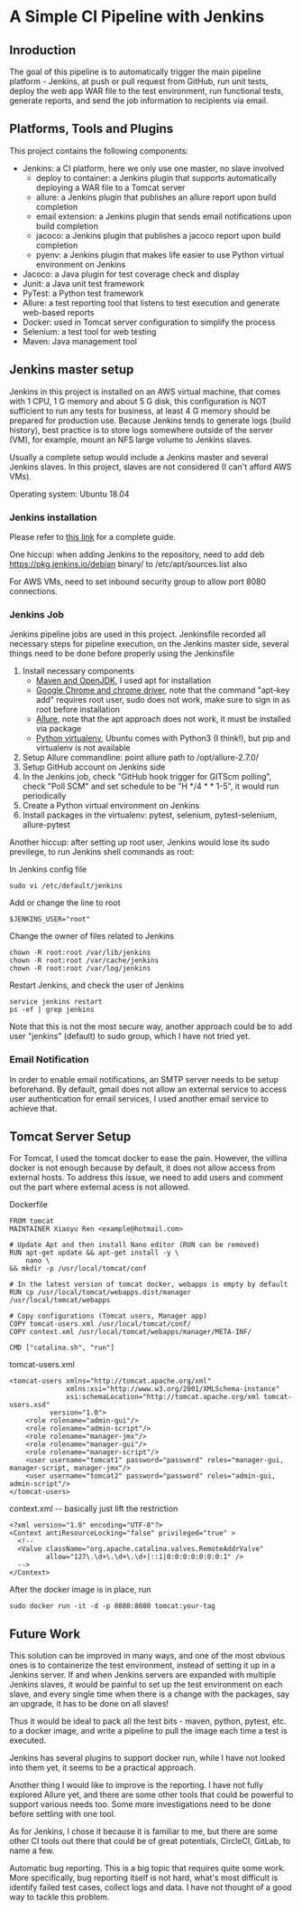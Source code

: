 # A Simple CI Pipeline with Jenkins


## Inroduction

The goal of this pipeline is to automatically trigger the main pipeline platform - Jenkins, at push or pull request from GitHub, run unit tests, deploy the web app WAR file to the test environment, run functional tests, generate reports, and send the job information to recipients via email.


## Platforms, Tools and Plugins

This project contains the following components:

* Jenkins: a CI platform, here we only use one master, no slave involved
    - deploy to container: a Jenkins plugin that supports automatically deploying a WAR file to a Tomcat server
    - allure: a Jenkins plugin that publishes an allure report upon build completion 
    - email extension: a Jenkins plugin that sends email notifications upon build completion
    - jacoco: a Jenkins plugin that publishes a jacoco report upon build completion 
    - pyenv: a Jenkins plugin that makes life easier to use Python virtual environment on Jenkins  
* Jacoco: a Java plugin for test coverage check and display
* Junit: a Java unit test framework
* PyTest: a Python test framework
* Allure: a test reporting tool that listens to test execution and generate web-based reports 
* Docker: used in Tomcat server configuration to simplify the process
* Selenium: a test tool for web testing
* Maven: Java management tool


## Jenkins master setup 

Jenkins in this project is installed on an AWS virtual machine, that comes with 1 CPU, 1 G memory and about 5 G disk, this configuration is NOT sufficient to run any tests for business, at least 4 G memory should be prepared for production use. Because Jenkins tends to generate logs (build history), best practice is to store logs somewhere outside of the server (VM), for example, mount an NFS large volume to Jenkins slaves.

Usually a complete setup would include a Jenkins master and several Jenkins slaves. In this project, slaves are not considered (I can't afford AWS VMs). 

Operating system: Ubuntu 18.04

### Jenkins installation

Please refer to [this link](https://www.digitalocean.com/community/tutorials/how-to-install-jenkins-on-ubuntu-18-04) for a complete guide.

One hiccup: when adding Jenkins to the repository, need to add deb https://pkg.jenkins.io/debian binary/ to /etc/apt/sources.list also 

For AWS VMs, need to set inbound security group to allow port 8080 connections.

### Jenkins Job 

Jenkins pipeline jobs are used in this project. Jenkinsfile recorded all necessary steps for pipeline execution, on the Jenkins master side, several things need to be done before properly using the Jenkinsfile

1. Install necessary components
    - [Maven and OpenJDK](https://www.hostinger.com/tutorials/how-to-install-maven-on-ubuntu-18-04/), I used apt for installation
    - [Google Chrome and chrome driver](https://tecadmin.net/setup-selenium-chromedriver-on-ubuntu/), note that the command "apt-key add" requires root user, sudo does not work, make sure to sign in as root before installation
    - [Allure](https://askubuntu.com/questions/1168821/allure-report-installed-but-not-findable), note that the apt approach does not work, it must be installed via package 
    - [Python virtualenv](https://linoxide.com/linux-how-to/setup-python-virtual-environment-ubuntu/), Ubuntu comes with Python3 (I think!), but pip and virtualenv is not available 
2. Setup Allure commandline: point allure path to /opt/allure-2.7.0/ 
3. Setup GitHub account on Jenkins side 
4. In the Jenkins job, check "GitHub hook trigger for GITScm polling", check "Poll SCM" and set schedule to be "H */4 * * 1-5", it would run periodically
5. Create a Python virtual environment on Jenkins 
6. Install packages in the virtualenv: pytest, selenium, pytest-selenium, allure-pytest

Another hiccup: after setting up root user, Jenkins would lose its sudo previlege, to run Jenkins shell commands as root:

In Jenkins config file
```
sudo vi /etc/default/jenkins
```

Add or change the line to root
```
$JENKINS_USER="root"
```

Change the owner of files related to Jenkins
```
chown -R root:root /var/lib/jenkins
chown -R root:root /var/cache/jenkins
chown -R root:root /var/log/jenkins
```

Restart Jenkins, and check the user of Jenkins
```
service jenkins restart
ps -ef | grep jenkins
```

Note that this is not the most secure way, another approach could be to add user "jenkins" (default) to sudo group, which I have not tried yet.

### Email Notification 

In order to enable email notifications, an SMTP server needs to be setup beforehand. By default, gmail does not allow an external service to access user authentication for email services, I used another email service to achieve that. 

## Tomcat Server Setup 

For Tomcat, I used the tomcat docker to ease the pain. However, the villina docker is not enough because by default, it does not allow access from external hosts. To address this issue, we need to add users and comment out the part where external acess is not allowed.

Dockerfile
```
FROM tomcat
MAINTAINER Xiaoyu Ren <example@hotmail.com>

# Update Apt and then install Nano editor (RUN can be removed)
RUN apt-get update && apt-get install -y \
    nano \
&& mkdir -p /usr/local/tomcat/conf

# In the latest version of tomcat docker, webapps is empty by default
RUN cp /usr/local/tomcat/webapps.dist/manager /usr/local/tomcat/webapps

# Copy configurations (Tomcat users, Manager app)
COPY tomcat-users.xml /usr/local/tomcat/conf/
COPY context.xml /usr/local/tomcat/webapps/manager/META-INF/

CMD ["catalina.sh", "run"]
```

tomcat-users.xml
```
<tomcat-users xmlns="http://tomcat.apache.org/xml"
              xmlns:xsi="http://www.w3.org/2001/XMLSchema-instance"
              xsi:schemaLocation="http://tomcat.apache.org/xml tomcat-users.xsd"
	      version="1.0">
    <role rolename="admin-gui"/>
    <role rolename="admin-script"/>
    <role rolename="manager-jmx"/>
    <role rolename="manager-gui"/>
    <role rolename="manager-script"/>
    <user username="tomcat1" password="password" roles="manager-gui, manager-script, manager-jmx"/>
    <user username="tomcat2" password="password" roles="admin-gui, admin-script"/>
</tomcat-users>
```

context.xml -- basically just lift the restriction 
```
<?xml version="1.0" encoding="UTF-8"?>
<Context antiResourceLocking="false" privileged="true" >
  <!--
  <Valve className="org.apache.catalina.valves.RemoteAddrValve"
         allow="127\.\d+\.\d+\.\d+|::1|0:0:0:0:0:0:0:1" />
  -->
</Context>
```

After the docker image is in place, run
```
sudo docker run -it -d -p 8080:8080 tomcat:your-tag
```

## Future Work

This solution can be improved in many ways, and one of the most obvious ones is to containerize the test environment, instead of setting it up in a Jenkins server. If and when Jenkins servers are expanded with multiple Jenkins slaves, it would be painful to set up the test environment on each slave, and every single time when there is a change with the packages, say an upgrade, it has to be done on all slaves! 

Thus it would be ideal to pack all the test bits - maven, python, pytest, etc. to a docker image, and write a pipeline to pull the image each time a test is executed. 

Jenkins has several plugins to support docker run, while I have not looked into them yet, it seems to be a practical approach.

Another thing I would like to improve is the reporting. I have not fully explored Allure yet, and there are some other tools that could be powerful to support various needs too. Some more investigations need to be done before settling with one tool.

As for Jenkins, I chose it because it is familiar to me, but there are some other CI tools out there that could be of great potentials, CircleCI, GitLab, to name a few. 

Automatic bug reporting. This is a big topic that requires quite some work. More specifically, bug reporting itself is not hard, what's most difficult is identify failed test cases, collect logs and data. I have not thought of a good way to tackle this problem. 
